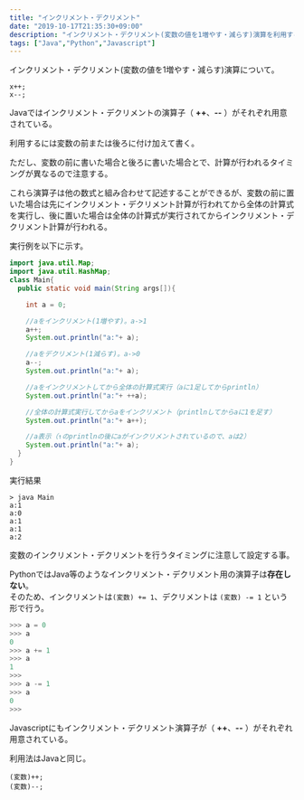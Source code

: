 ```yaml
---
title: "インクリメント・デクリメント"
date: "2019-10-17T21:35:30+09:00"
description: "インクリメント・デクリメント(変数の値を1増やす・減らす)演算を利用する方法。"
tags: ["Java","Python","Javascript"]
---
```


インクリメント・デクリメント(変数の値を1増やす・減らす)演算について。

<div class="note_content_by_programming_language" id="note_content_Java">

```
x++;
x--;
```

Javaではインクリメント・デクリメントの演算子（ **++**、**--** ）がそれぞれ用意されている。  

利用するには変数の前または後ろに付け加えて書く。  

ただし、変数の前に書いた場合と後ろに書いた場合とで、計算が行われるタイミングが異なるので注意する。  

これら演算子は他の数式と組み合わせて記述することができるが、変数の前に置いた場合は先にインクリメント・デクリメント計算が行われてから全体の計算式を実行し、後に置いた場合は全体の計算式が実行されてからインクリメント・デクリメント計算が行われる。  

実行例を以下に示す。

```java
import java.util.Map;
import java.util.HashMap;
class Main{
  public static void main(String args[]){

    int a = 0;

    //aをインクリメント(1増やす)。a->1
    a++;
    System.out.println("a:"+ a);

    //aをデクリメント(1減らす)。a->0
    a--;
    System.out.println("a:"+ a);

    //aをインクリメントしてから全体の計算式実行（aに1足してからprintln）
    System.out.println("a:"+ ++a);

    //全体の計算式実行してからaをインクリメント（printlnしてからaに1を足す）
    System.out.println("a:"+ a++);

    //a表示（↑のprintlnの後にaがインクリメントされているので、aは2）
    System.out.println("a:"+ a);
  }
}
```

実行結果

```
> java Main
a:1
a:0
a:1
a:1
a:2
```

変数のインクリメント・デクリメントを行うタイミングに注意して設定する事。

</div>
<div class="note_content_by_programming_language" id="note_content_Python">

PythonではJava等のようなインクリメント・デクリメント用の演算子は**存在しない**。  
そのため、インクリメントは```(変数) += 1```、デクリメントは ```(変数) -= 1``` という形で行う。  

```python
>>> a = 0
>>> a
0
>>> a += 1
>>> a
1
>>>
>>> a -= 1
>>> a
0
>>>
```

</div>
<div class="note_content_by_programming_language" id="note_content_Javascript">

Javascriptにもインクリメント・デクリメント演算子が（ **++**、**--** ）がそれぞれ用意されている。  

利用法はJavaと同じ。

```
(変数)++;
(変数)--;
```

</div>


